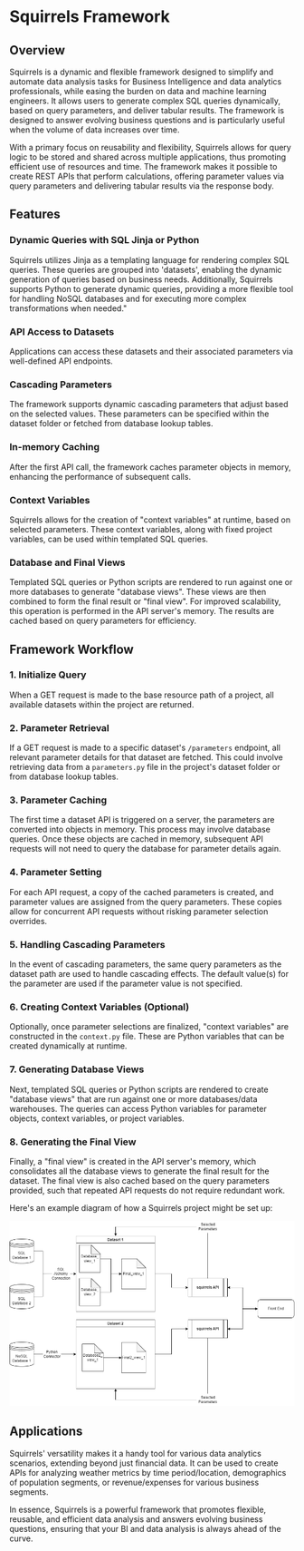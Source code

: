 # Squirrels Framework

## Overview

Squirrels is a dynamic and flexible framework designed to simplify and automate data analysis tasks for Business Intelligence and data analytics professionals, while easing the burden on data and machine learning engineers. It allows users to generate complex SQL queries dynamically, based on query parameters, and deliver tabular results. The framework is designed to answer evolving business questions and is particularly useful when the volume of data increases over time.

With a primary focus on reusability and flexibility, Squirrels allows for query logic to be stored and shared across multiple applications, thus promoting efficient use of resources and time. The framework makes it possible to create REST APIs that perform calculations, offering parameter values via query parameters and delivering tabular results via the response body.

## Features

### Dynamic Queries with SQL Jinja or Python
Squirrels utilizes Jinja as a templating language for rendering complex SQL queries. These queries are grouped into 'datasets', enabling the dynamic generation of queries based on business needs. Additionally, Squirrels supports Python to generate dynamic queries, providing a more flexible tool for handling NoSQL databases and for executing more complex transformations when needed." 

### API Access to Datasets
Applications can access these datasets and their associated parameters via well-defined API endpoints.

### Cascading Parameters
The framework supports dynamic cascading parameters that adjust based on the selected values. These parameters can be specified within the dataset folder or fetched from database lookup tables.

### In-memory Caching
After the first API call, the framework caches parameter objects in memory, enhancing the performance of subsequent calls.

### Context Variables
Squirrels allows for the creation of "context variables" at runtime, based on selected parameters. These context variables, along with fixed project variables, can be used within templated SQL queries.

### Database and Final Views
Templated SQL queries or Python scripts are rendered to run against one or more databases to generate "database views". These views are then combined to form the final result or "final view". For improved scalability, this operation is performed in the API server's memory. The results are cached based on query parameters for efficiency.

## Framework Workflow

### 1. Initialize Query
When a GET request is made to the base resource path of a project, all available datasets within the project are returned.

### 2. Parameter Retrieval
If a GET request is made to a specific dataset's `/parameters` endpoint, all relevant parameter details for that dataset are fetched. This could involve retrieving data from a `parameters.py` file in the project's dataset folder or from database lookup tables.

### 3. Parameter Caching
The first time a dataset API is triggered on a server, the parameters are converted into objects in memory. This process may involve database queries. Once these objects are cached in memory, subsequent API requests will not need to query the database for parameter details again.

### 4. Parameter Setting
For each API request, a copy of the cached parameters is created, and parameter values are assigned from the query parameters. These copies allow for concurrent API requests without risking parameter selection overrides.

### 5. Handling Cascading Parameters
In the event of cascading parameters, the same query parameters as the dataset path are used to handle cascading effects. The default value(s) for the parameter are used if the parameter value is not specified.

### 6. Creating Context Variables (Optional)
Optionally, once parameter selections are finalized, "context variables" are constructed in the `context.py` file. These are Python variables that can be created dynamically at runtime.

### 7. Generating Database Views
Next, templated SQL queries or Python scripts are rendered to create "database views" that are run against one or more databases/data warehouses. The queries can access Python variables for parameter objects, context variables, or project variables.

### 8. Generating the Final View
Finally, a "final view" is created in the API server's memory, which consolidates all the database views to generate the final result for the dataset. The final view is also cached based on the query parameters provided, such that repeated API requests do not require redundant work.
 
Here's an example diagram of how a Squirrels project might be set up:

![Sample Diagram](../diagrams/framework_flow_chart.drawio.png)


## Applications

Squirrels' versatility makes it a handy tool for various data analytics scenarios, extending beyond just financial data. It can be used to create APIs for analyzing weather metrics by time period/location, demographics of population segments, or revenue/expenses for various business segments.

In essence, Squirrels is a powerful framework that promotes flexible, reusable, and efficient data analysis and answers evolving business questions, ensuring that your BI and data analysis is always ahead of the curve.
